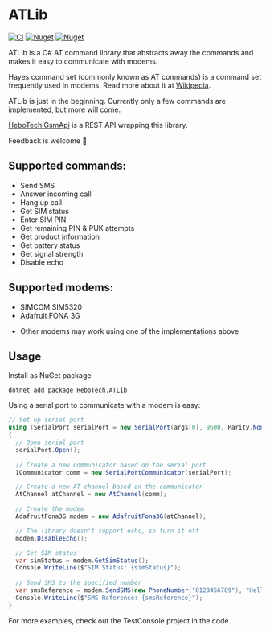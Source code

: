 # ATLib
[![CI](https://github.com/hbjorgo/ATLib/workflows/CI/badge.svg)](https://github.com/hbjorgo/ATLib)
[![Nuget](https://img.shields.io/nuget/v/hebotech.atlib)](https://www.nuget.org/packages/HeboTech.ATLib)
[![Nuget](https://img.shields.io/nuget/dt/HeboTech.ATLib)](https://www.nuget.org/packages/HeboTech.ATLib)

ATLib is a C# AT command library that abstracts away the commands and makes it easy to communicate with modems.

Hayes command set (commonly known as AT commands) is a command set frequently used in modems. Read more about it at [Wikipedia](https://en.wikipedia.org/wiki/Hayes_command_set).

ATLib is just in the beginning. Currently only a few commands are implemented, but more will come.

[HeboTech.GsmApi](https://github.com/hbjorgo/GsmApi) is a REST API wrapping this library.

Feedback is welcome 🙂

## Supported commands:
- Send SMS
- Answer incoming call
- Hang up call
- Get SIM status
- Enter SIM PIN
- Get remaining PIN & PUK attempts
- Get product information
- Get battery status
- Get signal strength
- Disable echo

## Supported modems:
- SIMCOM SIM5320
- Adafruit FONA 3G
* Other modems may work using one of the implementations above

## Usage
Install as NuGet package
```shell
dotnet add package HeboTech.ATLib
```

Using a serial port to communicate with a modem is easy:
```csharp
// Set up serial port
using (SerialPort serialPort = new SerialPort(args[0], 9600, Parity.None, 8, StopBits.One))
{
  // Open serial port
  serialPort.Open();
  
  // Create a new communicator based on the serial port
  ICommunicator comm = new SerialPortCommunicator(serialPort);

  // Create a new AT channel based on the communicator
  AtChannel atChannel = new AtChannel(comm);

  // Create the modem
  AdafruitFona3G modem = new AdafruitFona3G(atChannel);

  // The library doesn't support echo, so turn it off
  modem.DisableEcho();

  // Get SIM status
  var simStatus = modem.GetSimStatus();
  Console.WriteLine($"SIM Status: {simStatus}");
  
  // Send SMS to the specified number
  var smsReference = modem.SendSMS(new PhoneNumber("0123456789"), "Hello ATLib!");
  Console.WriteLine($"SMS Reference: {smsReference}");
}
```
For more examples, check out the TestConsole project in the code.
